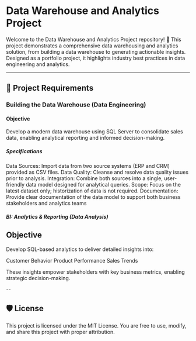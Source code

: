 # Data Warehouse and Analytics Project

Welcome to the Data Warehouse and Analytics Project repository! 🚀
This project demonstrates a comprehensive data warehousing and analytics solution, from building a data warehouse to generating actionable insights. Designed as a portfolio project, it highlights industry best practices in data engineering and analytics.

---

## 🚀 Project Requirements

### Building the Data Warehouse (Data Engineering)

#### Objective

Develop a modern data warehouse using SQL Server to consolidate sales data, enabling analytical reporting and informed decision-making.

##### Specifications

Data Sources: Import data from two source systems (ERP and CRM) provided as CSV files.
Data Quality: Cleanse and resolve data quality issues prior to analysis.
Integration: Combine both sources into a single, user-friendly data model designed for analytical queries.
Scope: Focus on the latest dataset only; historization of data is not required.
Documentation: Provide clear documentation of the data model to support both business stakeholders and analytics teams

##### BI: Analytics & Reporting (Data Analysis)

## Objective

Develop SQL-based analytics to deliver detailed insights into:

Customer Behavior
Product Performance
Sales Trends

These insights empower stakeholders with key business metrics, enabling strategic decision-making.

--

## 🛡️ License

This project is licensed under the MIT License. You are free to use, modify, and share this project with proper attribution.


